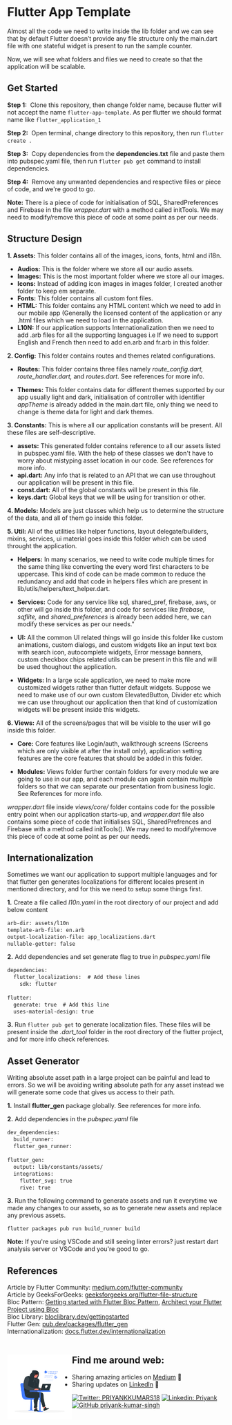 # Flutter App Template
Almost all the code we need to write inside the lib folder and we can see that by default Flutter doesn’t provide any file structure only the main.dart file with one stateful widget is present to run the sample counter.

Now, we will see what folders and files we need to create so that the application will be scalable.

## Get Started

**Step 1:** &nbsp;Clone this repository, then change folder name, because flutter will not accept the name <code>flutter-app-template</code>. As per flutter we should format name like <code>flutter_application_1</code>

**Step 2:** &nbsp;Open terminal, change directory to this repository, then run <code>flutter create .</code>

**Step 3:** &nbsp;Copy dependencies from the **dependencies.txt** file and paste them into pubspec.yaml file, then run <code>flutter pub get</code> command to install dependencies.

**Step 4:** &nbsp;Remove any unwanted dependencies and respective files or piece of code, and we're good to go.

**Note:** There is a piece of code for initialisation of SQL, SharedPreferences and Firebase in the file *wrapper.dart* with a method called initTools. We may need to modify/remove this piece of code at some point as per our needs.

## Structure Design

<!-- The image below describes the folder structure, used in this template. -->

<!-- <img src="raw/file_structure.png" width="50%"/> <br> -->

**1. Assets:** This folder contains all of the images, icons, fonts, html and i18n.
- **Audios:** This is the folder where we store all our audio assets.
- **Images:** This is the most important folder where we store all our images.
- **Icons:** Instead of adding icon images in images folder, I created another folder to keep em separate.
- **Fonts:** This folder contains all custom font files.
- **HTML:** This folder contains any HTML content which we need to add in our mobile app (Generally the licensed content of the application or any .html files which we need to load in the application.
- **L10N:** If our application supports Internationalization then we need to add .arb files for all the supporting languages i.e If we need to support English and French then need to add en.arb and fr.arb in this folder.

**2. Config:** This folder contains routes and themes related configurations.

- **Routes:** This folder contains three files namely *route_config.dart, route_handler.dart,* and *routes.dart*. See references for more info.

- **Themes:** This folder contains data for different themes supported by our app usually light and dark, initialisation of controller with identifier *appTheme* is already added in the main.dart file, only thing we need to change is theme data for light and dark themes.

**3. Constants:** This is where all our application constants will be present. All these files are self-descriptive.
- **assets:** This generated folder contains reference to all our assets listed in pubspec.yaml file. With the help of these classes we don't have to worry about mistyping asset location in our code. See references for more info.
- **api.dart:** Any info that is related to an API that we can use throughout our application will be present in this file.
- **const.dart:** All of the global constants will be present in this file.
- **keys.dart:** Global keys that we will be using for transition or other.

**4. Models:** Models are just classes which help us to determine the structure of the data, and all of them go inside this folder.

**5. Util:** All of the utilities like helper functions, layout delegate/builders, mixins, services, ui material goes inside this folder which can be used throught the application.
- **Helpers:** In many scenarios, we need to write code multiple times for the same thing like converting the every word first characters to be uppercase. This kind of code can be made common to reduce the redundancy and add that code in helpers files which are present in lib/utils/helpers/text_helper.dart.

- **Services:** Code for any service like sql, shared_pref, firebase, aws, or other will go inside this folder, and code for services like *firebase, sqflite,* and *shared_preferences* is already been added here, we can modify these services as per our needs."

- **UI:** All the common UI related things will go inside this folder like custom animations, custom dialogs, and custom widgets like an input text box with search icon, autocomplete widgets, Error message banners, custom checkbox chips related utils can be present in this file and will be used thoughout the application.

- **Widgets:** In a large scale application, we need to make more customized widgets rather than flutter default widgets. Suppose we need to make use of our own custom ElevatedButton, Divider etc which we can use throughout our application then that kind of customization widgets will be present inside this widgets.

**6. Views:** All of the screens/pages that will be visible to the user will go inside this folder.
- **Core:** Core features like Login/auth, walkthrough screens (Screens which are only visible at after the install only), application setting features are the core features that should be added in this folder.

- **Modules:** Views folder further contain folders for every module we are going to use in our app, and each module can again contain multiple folders so that we can separate our presentation from business logic. See References for more info.

*wrapper.dart* file inside *views/core/* folder contains code for the possible entry point when our application starts-up, and *wrapper.dart* file also contains some piece of code that initialises SQL, SharedPrefrences and Firebase with a method called initTools(). We may need to modify/remove this piece of code at some point as per our needs.

## Internationalization
Sometimes we want our application to support multiple languages and for that flutter gen generates localizations for different locales present in mentioned directory, and for this we need to setup some things first.

**1.** Create a file called *l10n.yaml* in the root directory of our project and add below content
```
arb-dir: assets/l10n
template-arb-file: en.arb
output-localization-file: app_localizations.dart
nullable-getter: false
```

**2.** Add dependencies and set generate flag to true in *pubspec.yaml* file
```
dependencies:
  flutter_localizations:  # Add these lines
    sdk: flutter

flutter:
  generate: true  # Add this line
  uses-material-design: true
```

**3.** Run <code>flutter pub get</code> to generate localization files. These files will be present inside the *.dart_tool* folder in the root directory of the flutter project, and for more info check references.

## Asset Generator
Writing absolute asset path in a large project can be painful and lead to errors. So we will be avoiding writing absolute path for any asset instead we will generate some code that gives us access to their path.

**1.** Install **flutter_gen** package globally. See references for more info.

**2.** Add dependencies in the *pubspec.yaml* file
```
dev_dependencies:
  build_runner:
  flutter_gen_runner:

flutter_gen:
  output: lib/constants/assets/
  integrations:
    flutter_svg: true
    rive: true
```

**3.** Run the following command to generate assets and run it everytime we made any changes to our assets, so as to generate new assets and replace any previous assets. <br>
```
flutter packages pub run build_runner build
```

**Note:** If you're using VSCode and still seeing linter errors? just restart dart analysis server or VSCode and you're good to go.

## References
Article by Flutter Community: [medium.com/flutter-community](https://medium.com/flutter-community/flutter-scalable-folder-files-structure-8f860faafebd) <br>
Article by GeeksForGeeks: [geeksforgeeks.org/flutter-file-structure](https://www.geeksforgeeks.org/flutter-file-structure/) <br>
Bloc Pattern: [Getting started with Flutter Bloc Pattern](https://www.mitrais.com/news-updates/getting-started-with-flutter-bloc-pattern/),
[Architect your Flutter Project using Bloc](https://medium.com/codechai/architecting-your-flutter-project-bd04e144a8f1) <br>
Bloc Library: [bloclibrary.dev/gettingstarted](https://bloclibrary.dev/#/gettingstarted) <br>
Flutter Gen: [pub.dev/packages/flutter_gen](https://pub.dev/packages/flutter_gen) <br>
Internationalization: [docs.flutter.dev/internationalization](https://docs.flutter.dev/development/accessibility-and-localization/internationalization) <br><br>

## Find me around web: <img align="left" src="https://raw.githubusercontent.com/priyank-kumar-singh/priyank-kumar-singh/main/assets/hacker.png" height="150" width="150"/>

- Sharing amazing articles on <a href="https://priyank-kumar-singh.medium.com/">Medium</a> 📰
- Sharing updates on <a href="https://www.linkedin.com/in/priyank-kumar-singh-705/">LinkedIn</a> 💼

[![Twitter: PRIYANKKUMARS18](https://img.shields.io/twitter/follow/PRIYANKKUMARS18?style=social)](https://twitter.com/priyankkumars18)
[![Linkedin: Priyank](https://img.shields.io/badge/-priyank--kumar--singh-blue?style=flat-square&logo=Linkedin&logoColor=white&link=https://www.linkedin.com/in/priyank-kumar-singh-705/)](https://www.linkedin.com/in/priyank-kumar-singh-705/)
[![GitHub priyank-kumar-singh](https://img.shields.io/github/followers/priyank-kumar-singh?label=follow&style=social)](https://github.com/priyank-kumar-singh)
